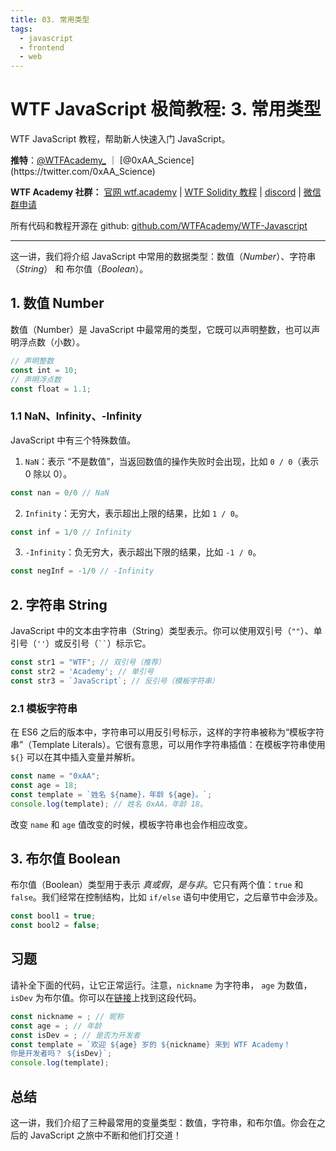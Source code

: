 ```yaml
---
title: 03. 常用类型
tags:
  - javascript
  - frontend
  - web
---
```

# WTF JavaScript 极简教程: 3. 常用类型

WTF JavaScript 教程，帮助新人快速入门 JavaScript。

**推特**：[@WTFAcademy_](https://twitter.com/WTFAcademy_) ｜ [@0xAA_Science](https://twitter.com/0xAA_Science)

**WTF Academy 社群：** [官网 wtf.academy](https://wtf.academy/) | [WTF Solidity 教程](https://github.com/AmazingAng/WTFSolidity) | [discord](https://discord.gg/5akcruXrsk/) | [微信群申请](https://docs.google.com/forms/d/e/1FAIpQLSe4KGT8Sh6sJ7hedQRuIYirOoZK_85miz3dw7vA1-YjodgJ-A/viewform?usp=sf_link)

所有代码和教程开源在 github: [github.com/WTFAcademy/WTF-Javascript](https://github.com/WTFAcademy/WTF-Javascript)

---

这一讲，我们将介绍 JavaScript 中常用的数据类型：数值（*Number*）、字符串（*String*） 和 布尔值（*Boolean*）。

## 1. 数值 Number

数值（Number）是 JavaScript 中最常用的类型，它既可以声明整数，也可以声明浮点数（小数）。

```js
// 声明整数
const int = 10;
// 声明浮点数
const float = 1.1;
```

### 1.1 NaN、Infinity、-Infinity

JavaScript 中有三个特殊数值。

1. `NaN`：表示 “不是数值”，当返回数值的操作失败时会出现，比如 `0 / 0`（表示 0 除以 0）。
  ```js
  const nan = 0/0 // NaN
  ```

2. `Infinity`：无穷大，表示超出上限的结果，比如 `1 / 0`。
  ```js
  const inf = 1/0 // Infinity
  ```

3. `-Infinity`：负无穷大，表示超出下限的结果，比如 `-1 / 0`。
  ```js
  const negInf = -1/0 // -Infinity
  ```

## 2. 字符串 String

JavaScript 中的文本由字符串（String）类型表示。你可以使用双引号（`""`）、单引号（`''`）或反引号（` `` `）标示它。

```js
const str1 = "WTF"; // 双引号（推荐）
const str2 = 'Academy'; // 单引号
const str3 = `JavaScript`; // 反引号（模板字符串）
```

### 2.1 模板字符串

在 ES6 之后的版本中，字符串可以用反引号标示，这样的字符串被称为“模板字符串”（Template Literals）。它很有意思，可以用作字符串插值：在模板字符串使用 `${}` 可以在其中插入变量并解析。

```js
const name = "0xAA";
const age = 18;
const template = `姓名 ${name}，年龄 ${age}。`;
console.log(template); // 姓名 0xAA，年龄 18。
```

改变 `name` 和 `age` 值改变的时候，模板字符串也会作相应改变。

## 3. 布尔值 Boolean

布尔值（Boolean）类型用于表示 *真或假*，*是与非*。它只有两个值：`true` 和 `false`。我们经常在控制结构，比如 `if/else` 语句中使用它，之后章节中会涉及。

```js
const bool1 = true;
const bool2 = false;
```

## 习题

请补全下面的代码，让它正常运行。注意，`nickname` 为字符串， `age` 为数值，`isDev` 为布尔值。你可以在[链接](https://playcode.io/1059248)上找到这段代码。

```js
const nickname = ; // 昵称
const age = ; // 年龄
const isDev = ; // 是否为开发者
const template = `欢迎 ${age} 岁的 ${nickname} 来到 WTF Academy！
你是开发者吗？ ${isDev}`;
console.log(template);
```

## 总结

这一讲，我们介绍了三种最常用的变量类型：数值，字符串，和布尔值。你会在之后的 JavaScript 之旅中不断和他们打交道！
